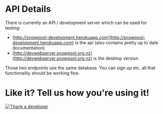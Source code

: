 API Details
===========

There is currently an API / development server which can be used for testing:

* [http://snowpool-development.herokuapp.com](http://snowpool-development.herokuapp.com)
is the api (also contains pretty up to date documentation)
* [http://devwebserver.snowpool.org.nz](http://devwebserver.snowpool.org.nz) is
  the desktop version

Those two endpoints use the same database.  You can sign up etc. all that
functionality should be working fine.

Like it?  Tell us how you're using it!
======================================
[![Thank a developer](https://raw.githubusercontent.com/thankadeveloper/thankadeveloper/master/app/assets/images/badge.png)](http:/thankadeveloper.org?repo=snowpool/ios_native_app)

